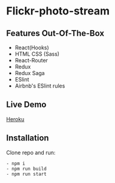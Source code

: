 # Flickr-photo-stream

## Features Out-Of-The-Box

-   React(Hooks)
-   HTML CSS (Sass)
-   React-Router
-   Redux
-   Redux Saga
-   ESlint
-   Airbnb's ESlint rules

## Live Demo

[Heroku](https://stormy-reef-34575.herokuapp.com/)

## Installation

Clone repo and run:

```
- npm i
- npm run build
- npm run start
```
